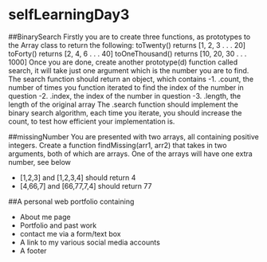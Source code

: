 # selfLearningDay3

##BinarySearch
Firstly you are to create three functions, as prototypes to the Array class to return the following:
toTwenty() returns [1, 2, 3 . . . 20]
toForty() returns [2, 4, 6 . . . 40]
toOneThousand() returns [10, 20, 30 . . . 1000]
Once you are done, create another prototype(d) function called search, it will take just one argument which is the number you are to find. The search function should return an object, which contains
-1. .count, the number of times you function iterated to find the index of the number in question
-2. .index, the index of the number in question
-3. .length, the length of the original array
The .search function should implement the binary search algorithm, each time you iterate, you should increase the count, to test how efficient your implementation is.

##missingNumber
You are presented with two arrays, all containing positive integers. Create a function findMissing(arr1, arr2) that takes in two arguments, both of which are arrays. One of the arrays will have one extra number, see below
* [1,2,3] and [1,2,3,4] should return 4
* [4,66,7] and [66,77,7,4] should return 77

##A personal web portfolio containing 
- About me page
- Portfolio and past work
- contact me via a form/text box
- A link to my various social media accounts
- A footer
